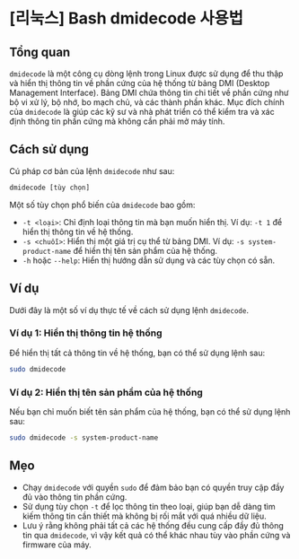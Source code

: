 # [리눅스] Bash dmidecode 사용법

## Tổng quan
`dmidecode` là một công cụ dòng lệnh trong Linux được sử dụng để thu thập và hiển thị thông tin về phần cứng của hệ thống từ bảng DMI (Desktop Management Interface). Bảng DMI chứa thông tin chi tiết về phần cứng như bộ vi xử lý, bộ nhớ, bo mạch chủ, và các thành phần khác. Mục đích chính của `dmidecode` là giúp các kỹ sư và nhà phát triển có thể kiểm tra và xác định thông tin phần cứng mà không cần phải mở máy tính.

## Cách sử dụng
Cú pháp cơ bản của lệnh `dmidecode` như sau:

```bash
dmidecode [tùy chọn]
```

Một số tùy chọn phổ biến của `dmidecode` bao gồm:

- `-t <loại>`: Chỉ định loại thông tin mà bạn muốn hiển thị. Ví dụ: `-t 1` để hiển thị thông tin về hệ thống.
- `-s <chuỗi>`: Hiển thị một giá trị cụ thể từ bảng DMI. Ví dụ: `-s system-product-name` để hiển thị tên sản phẩm của hệ thống.
- `-h` hoặc `--help`: Hiển thị hướng dẫn sử dụng và các tùy chọn có sẵn.

## Ví dụ
Dưới đây là một số ví dụ thực tế về cách sử dụng lệnh `dmidecode`.

### Ví dụ 1: Hiển thị thông tin hệ thống
Để hiển thị tất cả thông tin về hệ thống, bạn có thể sử dụng lệnh sau:

```bash
sudo dmidecode
```

### Ví dụ 2: Hiển thị tên sản phẩm của hệ thống
Nếu bạn chỉ muốn biết tên sản phẩm của hệ thống, bạn có thể sử dụng lệnh sau:

```bash
sudo dmidecode -s system-product-name
```

## Mẹo
- Chạy `dmidecode` với quyền `sudo` để đảm bảo bạn có quyền truy cập đầy đủ vào thông tin phần cứng.
- Sử dụng tùy chọn `-t` để lọc thông tin theo loại, giúp bạn dễ dàng tìm kiếm thông tin cần thiết mà không bị rối mắt với quá nhiều dữ liệu.
- Lưu ý rằng không phải tất cả các hệ thống đều cung cấp đầy đủ thông tin qua `dmidecode`, vì vậy kết quả có thể khác nhau tùy vào phần cứng và firmware của máy.